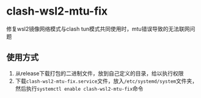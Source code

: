 # clash-wsl2-mtu-fix
修复wsl2镜像网络模式与clash tun模式共同使用时，mtu错误导致的无法联网问题

## 使用方式

1. 从release下载打包的二进制文件，放到自己定义的目录，给以执行权限
2. 下载`clash-wsl2-mtu-fix.service`文件，放入`/etc/systemd/system`文件夹，然后执行`systemctl enable clash-wsl2-mtu-fix`命令

